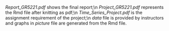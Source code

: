*Report_GR5221.pdf* shows the final report;\n
*Project_GR5221.pdf* represents the Rmd file after knitting as pdf;\n
*Time_Series_Project.pdf* is the assignment requirement of the project;\n
*data* file is provided by instructors and graphs in *picture* file are generated from the Rmd file.
